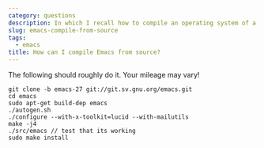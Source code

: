 ```yaml
---
category: questions
description: In which I recall how to compile an operating system of a text editor
slug: emacs-compile-from-source
tags:
  - emacs
title: How can I compile Emacs from source?
---
```

The following should roughly do it. Your mileage may vary!

```shell
git clone -b emacs-27 git://git.sv.gnu.org/emacs.git
cd emacs
sudo apt-get build-dep emacs
./autogen.sh
./configure --with-x-toolkit=lucid --with-mailutils
make -j4
./src/emacs // test that its working
sudo make install
```
